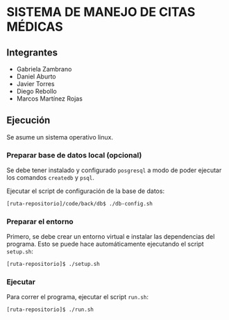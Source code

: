 # SISTEMA DE MANEJO DE CITAS MÉDICAS

## Integrantes

* Gabriela Zambrano
* Daniel Aburto
* Javier Torres
* Diego Rebollo
* Marcos Martínez Rojas

## Ejecución

Se asume un sistema operativo linux.

### Preparar base de datos local (opcional)

Se debe tener instalado y configurado `posgresql` a modo de poder ejecutar los comandos `createdb` y `psql`.

Ejecutar el script de configuración de la base de datos:

```bash
[ruta-repositorio]/code/back/db$ ./db-config.sh
```

### Preparar el entorno

Primero, se debe crear un entorno virtual e instalar las dependencias del programa. Esto se puede hace automáticamente ejecutando el script `setup.sh`:

```bash
[ruta-repositorio]$ ./setup.sh
```

### Ejecutar

Para correr el programa, ejecutar el script `run.sh`:

```bash
[ruta-repositorio]$ ./run.sh
```